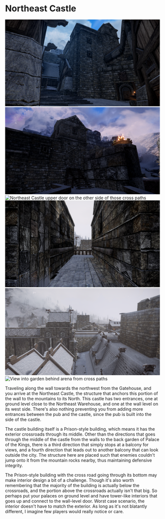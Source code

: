 # Northeast Castle

![](/windhelm/pics/northeastcastle1.png?raw=true "Northeast Castle from the ground")
![](/windhelm/pics/northeastcastle2.png?raw=true "Northeast Castle from wall level - entrance to the cross paths through the castle building")
![](/windhelm/pics/northeastcastle3.png?raw=true "Northeast Castle upper door on the other side of those cross paths")
![](/windhelm/pics/northeastcastlerailing.png?raw=true "Railing at the end of one of the cross paths")
![](/windhelm/pics/northeastcastlerailingview.png?raw=true "View from above railing")
![](/windhelm/pics/northeastcastlegardenview.png?raw=true "View into garden behind arena from cross paths")

Traveling along the wall towards the northwest from the Gatehouse, and you arrive at the Northeast Castle, the structure that anchors this portion of the wall to the mountains to its North. This castle has two entrances, one at ground level close to the Northeast Warehouse, and one at the wall level on its west side. There's also nothing preventing you from adding more entrances between the pub and the castle, since the pub is built into the side of the castle.

The castle building itself is a Prison-style building, which means it has the exterior crossroads through its middle. Other than the directions that goes through the middle of the castle from the walls to the back garden of Palace of the Kings, there is a third direction that simply stops at a balcony for views, and a fourth direction that leads out to another balcony that can look outside the city. The structure here are placed such that enemies couldn't jump onto it from the mountain rocks nearby, thus maintaining defensive integrity.

The Prison-style building with the cross road going through its bottom may make interior design a bit of a challenge. Though it's also worth remembering that the majority of the building is actually below the crossroads, and the portion above the crossroads actually isn't that big. So perhaps put your palaces on ground level and have tower-like interiors that goes up and connect to the wall-level door. Worst case scenario, the interior doesn't have to match the exterior. As long as it's not blatantly different, I imagine few players would really notice or care.
